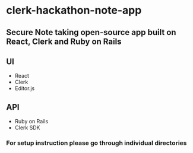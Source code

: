 # clerk-hackathon-note-app
## Secure Note taking open-source app built on React, Clerk and Ruby on Rails

## UI
- React
- Clerk
- Editor.js

## API
- Ruby on Rails
- Clerk SDK


### For setup instruction please go through individual directories
